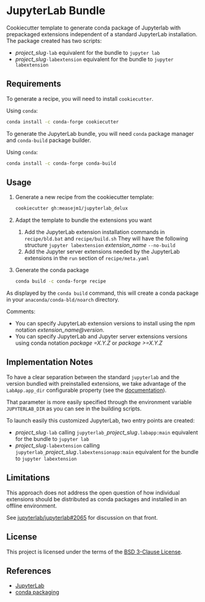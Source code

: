 JupyterLab Bundle
=================

Cookiecutter template to generate conda package of Jupyterlab with prepackaged extensions independent of a standard JupyterLab installation.
The package created has two scripts:

* *project_slug*`-lab` equivalent for the bundle to `jupyter lab`
* *project_slug*`-labextension` equivalent for the bundle to `jupyter labextension`

Requirements
------------

To generate a recipe, you will need to install `cookiecutter`.

Using `conda`:

```bash
conda install -c conda-forge cookiecutter
```

To generate the JupyterLab bundle, you will need `conda` package manager
and `conda-build` package builder.

Using `conda`:

```bash
conda install -c conda-forge conda-build
```

Usage
-----

1. Generate a new recipe from the cookiecutter template:  

    ```bash
    cookiecutter gh:measejm1/jupyterlab_delux
    ```

1. Adapt the template to bundle the extensions you want
    1. Add the JupyterLab extension installation commands in `recipe/bld.bat` and `recipe/build.sh`
    They will have the following structure `jupyter labextension` *extension_name* `--no-build`
    1. Add the Jupyter server extensions needed by the JupyterLab extensions in the `run` section of `recipe/meta.yaml`

1. Generate the conda package

    ```bash
    conda build -c conda-forge recipe
    ```

As displayed by the `conda build` command, this will create a conda package in your `anaconda/conda-bld/noarch` directory.

Comments:

* You can specify JupyterLab extension versions to install using the npm notation *extension_name@version*.
* You can specify JupyterLab and Jupyter server extensions versions using conda notation *package =X.Y.Z* or *package >=X.Y.Z*

Implementation Notes
--------------------

To have a clear separation between the standard `jupyterlab` and the version bundled with preinstalled extensions, we take advantage of the `LabApp.app_dir` configurable property (see the 
[documentation](http://jupyterlab.readthedocs.io/en/stable/user/extensions.html#advanced-usage)).

That parameter is more easily specified through the environment variable `JUPYTERLAB_DIR` as you can see in the building scripts.

To launch easily this customized JupyterLab, two entry points are created:

* *project_slug*`-lab` calling `jupyterlab_`*project_slug*`.labapp:main` equivalent for the bundle to `jupyter lab`
* *project_slug*`-labextension` calling `jupyterlab_`*project_slug*`.labextensionapp:main` equivalent for the bundle to `jupyter labextension`

Limitations
-----------

This approach does not address the open question of how individual extensions should be distributed as conda packages and installed in an offline environment.

See [jupyterlab/jupyterlab#2065](https://github.com/jupyterlab/jupyterlab/issues/2065)
for discussion on that front.

License
-------

This project is licensed under the terms of the [BSD 3-Clause License](/LICENSE).

References
----------

* [JupyterLab](https://jupyterlab.readthedocs.io/en/stable)
* [conda packaging](https://conda.io/docs/user-guide/tasks/building-packages/index.html)